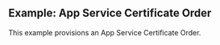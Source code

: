 ## Example: App Service Certificate Order

This example provisions an App Service Certificate Order.
